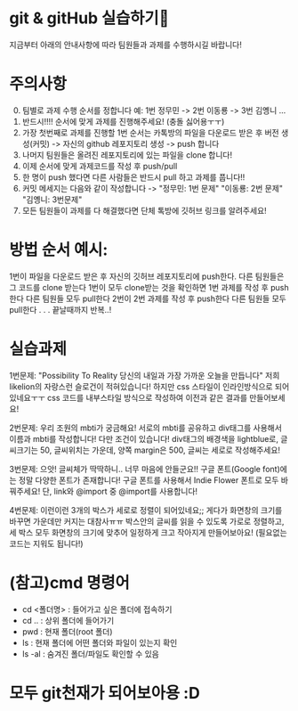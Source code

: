 
# git & gitHub 실습하기🥰

지금부터 아래의 안내사항에 따라 팀원들과 과제를 수행하시길 바랍니다!

# 주의사항

0. 팀별로 과제 수행 순서를 정합니다 예: 1번 정무민 -> 2번 이동룡 -> 3번 김옝니 ...
1. 반드시!!!! 순서에 맞게 과제를 진행해주세요! (충돌 싫어용ㅜㅜ)
2. 가장 첫번째로 과제를 진행할 1번 순서는 카톡방의 파일을 다운로드 받은 후 버전 생성(커밋) -> 자신의 github 레포지토리 생성 -> push 합니다
3. 나머지 팀원들은 올려진 레포지토리에 있는 파일을 clone 합니다! 
4. 이제 순서에 맞게 과제코드를 작성 후 push/pull
5. 한 명이 push 했다면 다른 사람들은 반드시 pull 하고 과제를 풉니다!!
6. 커밋 메세지는 다음와 같이 작성합니다 -> "정무민: 1번 문제"  "이동룡: 2번 문제"  "김옝니: 3번문제"
7. 모든 팀원들이 과제를 다 해결했다면 단체 톡방에 깃허브 링크를 알려주세요! 


# 방법 순서 예시: 

1번이 파일을 다운로드 받은 후 자신의 깃허브 레포지토리에 push한다. 
다른 팀원들은 그 코드를 clone 받는다
1번이 모두 clone받는 것을 확인하면 1번 과제를 작성 후 push한다 
다른 팀원들 모두 pull한다
2번이 2번 과제를 작성 후 push한다
다른 팀원들 모두 pull한다
.
.
. 
끝날때까지 반복..!
 
# 실습과제

1번문제: "Possibility To Reality 당신의 내일과 가장 가까운 오늘을 만듭니다" 
저희 likelion의 자랑스런 슬로건이 적혀있습니다! 하지만 css 스타일이 인라인방식으로 되어있네요ㅜㅜ
css 코드를 내부스타일 방식으로 작성하여 이전과 같은 결과를 만들어보세요! 



2번문제: 우리 조원의 mbti가 궁금해요! 서로의 mbti를 공유하고 div태그를 사용해서 이름과 mbti를 작성합니다!
다만 조건이 있습니다! div태그의 배경색을 lightblue로, 글씨크기는 50, 글씨위치는 가운데, 양쪽 margin은 500, 글씨는 세로로 작성해주세요!

 

3번문제: 으앗! 글씨체가 딱딱하니.. 너무 마음에 안들군요!! 구글 폰트(Google font)에는 정말 다양한 폰트가 존재합니다! 
구글 폰트를 사용해서 Indie Flower 폰트로 모두 바꿔주세요! 단, link와 @import 중 @import를 사용합니다!



4번문제: 이런이런 3개의 박스가 세로로 정렬이 되어있네요;; 게다가 화면창의 크기를 바꾸면 가운데만 커지는 대참사ㅠㅠ
박스안의 글씨를 읽을 수 있도록 가로로 정렬하고, 세 박스 모두 화면창의 크기에 맞추어 일정하게 크고 작아지게 만들어보아요!
(필요없는 코드는 지워도 됩니다!)



# (참고)cmd 명령어
- cd <폴더명> : 들어가고 싶은 폴더에 접속하기
- cd .. : 상위 폴더에 들어가기
- pwd : 현재 폴더(root 폴더)
- ls : 현재 폴더에 어떤 폴더와 파일이 있는지 확인
- ls -al : 숨겨진 폴더/파일도 확인할 수 있음



# 모두 git천재가 되어보아용 :D 